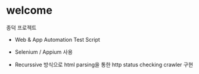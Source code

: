 # welcome


종덕 프로젝트

- Web & App Automation Test Script

- Selenium / Appium 사용

- Recurssive 방식으로 html parsing을 통한 http status checking crawler 구현

